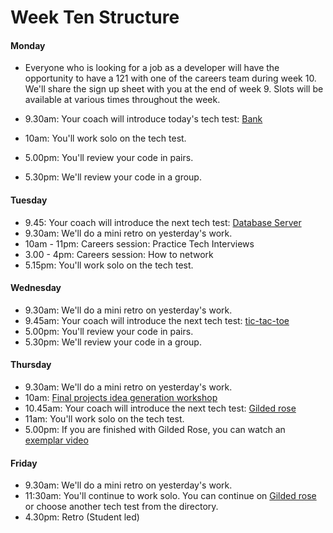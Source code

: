 # Week Ten Structure

#### Monday

* Everyone who is looking for a job as a developer will have the opportunity to have a 121 with one of the careers team during week 10. We'll share the sign up sheet with you at the end of week 9. Slots will be available at various times throughout the week.

* 9.30am: Your coach will introduce today's tech test: [Bank](../../individual_challenges/bank_tech_test.md)
* 10am: You'll work solo on the tech test.
* 5.00pm: You'll review your code in pairs.
* 5.30pm: We'll review your code in a group.

#### Tuesday
* 9.45: Your coach will introduce the next tech test: [Database Server](../../individual_challenges/database_server.md)
* 9.30am: We'll do a mini retro on yesterday's work.
* 10am - 11pm: Careers session: Practice Tech Interviews
* 3.00 - 4pm: Careers session: How to network
* 5.15pm: You'll work solo on the tech test.

#### Wednesday
* 9.30am: We'll do a mini retro on yesterday's work.
* 9.45am: Your coach will introduce the next tech test: [tic-tac-toe](../../individual_challenges/tic_tac_toe.md)
* 5.00pm: You'll review your code in pairs.
* 5.30pm: We'll review your code in a group.

#### Thursday

* 9.30am: We'll do a mini retro on yesterday's work.
* 10am: [Final projects idea generation workshop](https://github.com/makersacademy/skills-workshops/blob/master/project_idea_generation_workshop.md)
* 10.45am: Your coach will introduce the next tech test: [Gilded rose](../../individual_challenges/gilded_rose.md)
* 11am: You'll work solo on the tech test.
* 5.00pm: If you are finished with Gilded Rose, you can watch an [exemplar video](https://www.youtube.com/watch?v=8bZh5LMaSmE)

#### Friday

* 9.30am: We'll do a mini retro on yesterday's work.
* 11:30am: You'll continue to work solo. You can continue on [Gilded rose](../../individual_challenges/gilded_rose.md) or choose another tech test from the directory.
* 4.30pm: Retro (Student led)

